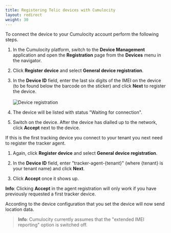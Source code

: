 ```yaml
---
title: Registering Telic devices with Cumulocity
layout: redirect
weight: 30
---
```


To connect the device to your Cumulocity account perform the following steps.

1. In the Cumulocity platform, switch to the **Device Management** application and open the **Registration** page from the **Devices** menu in the navigator.

2. Click **Register device** and select **General device registration**.

2. In the **Device ID** field, enter the last six digits of the IMEI on the device (to be found below the barcode on the sticker) and click **Next** to register the device. <br><br>![Device registration](/guides/images/devices/telic/telic-register-device.png)

3. The device will be listed with status "Waiting for connection".

4. Switch on the device. After the device has dialled up to the network, click **Accept** next to the device.

If this is the first tracking device you connect to your tenant you next need to register the tracker agent. 

1. Again, click **Register device** and select **General device registration**.

2. In the **Device ID** field, enter "tracker-agent-{tenant}" (where {tenant} is your tenant name) and click **Next**. 

3. Click **Accept** once it shows up.

**Info**: Clicking **Accept** in the agent registration will only work if you have previously requested a first tracker device.

According to the device configuration that you set the device will now send location data.

>**Info**: Cumulocity currently assumes that the "extended IMEI reporting" option is switched off.
